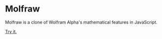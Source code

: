 # Molfraw

Molfraw is a clone of Wolfram Alpha's mathematical features in JavaScript.

[Try it.](https://alexbock.github.io/molfraw/)
